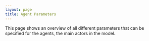```yaml
---
layout: page
title: Agent Parameters
---
```


This page shows an overview of all different parameters that can be specified for the agents, the main actors in the model.